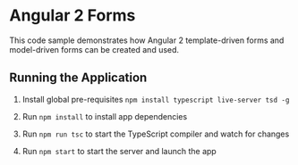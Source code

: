 # Angular 2 Forms

This code sample demonstrates how Angular 2 template-driven forms and 
model-driven forms can be created and used.

## Running the Application

1. Install global pre-requisites `npm install typescript live-server tsd -g`

1. Run `npm install` to install app dependencies

1. Run `npm run tsc` to start the TypeScript compiler and watch for changes

1. Run `npm start` to start the server and launch the app

